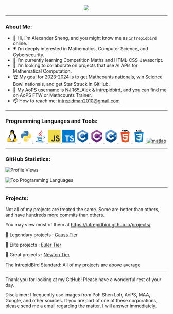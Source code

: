 <p align="center">
    <img src="https://readme-typing-svg.demolab.com/?lines=👋+Hi,+I'm+IntrepidBird!" /></a>
</p>

------------------------------------------------------------------------------------------------------------------------------------------------------------------------------------

### About Me:
- 👋 Hi, I’m Alexander Sheng, and you might know me as `intrepidbird` online.
- 💗 I’m deeply interested in Mathematics, Computer Science, and Cybersecurity.
- 🤔 I’m currently learning Competition Maths and HTML-CSS-Javascript.
- 💞️ I’m looking to collaborate on projects that use AI APIs for Mathematical Computation.
- 🏆 My goal for 2023-2024 is to get Mathcounts nationals, win Science Bowl nationals, and get Star Struck in GitHub.
- 📘 My AoPS username is NJR65_Alex & intrepidbird, and you can find me on AoPS FTW or Mathcounts Trainer.
- 📫 How to reach me: intrepidman2010@gmail.com
------------------------------------------------------------------------------------------------------------------------------------------------------------------------------------

<h3 align="left">Programming Languages and Tools:</h3>
<p align="left"> <a href="https://www.linux.org/" target="_blank" rel="noreferrer"> <img src="https://raw.githubusercontent.com/devicons/devicon/master/icons/linux/linux-original.svg" alt="linux" width="40" height="40"/> </a> <a href="https://www.python.org" target="_blank" rel="noreferrer"> <img src="https://raw.githubusercontent.com/devicons/devicon/master/icons/python/python-original.svg" alt="python" width="40" height="40"/> </a> <a href="https://www.java.com" target="_blank" rel="noreferrer"> <img src="https://raw.githubusercontent.com/devicons/devicon/master/icons/java/java-original.svg" alt="java" width="40" height="40"/> </a> <a href="https://developer.mozilla.org/en-US/docs/Web/JavaScript" target="_blank" rel="noreferrer"> <img src="https://raw.githubusercontent.com/devicons/devicon/master/icons/javascript/javascript-original.svg" alt="javascript" width="40" height="40"/> </a>  <a href="https://www.typescriptlang.org/" target="_blank" rel="noreferrer"> <img src="https://raw.githubusercontent.com/devicons/devicon/master/icons/typescript/typescript-original.svg" alt="typescript" width="40" height="40"/> </a> <a href="https://www.cprogramming.com/" target="_blank" rel="noreferrer"> <img src="https://raw.githubusercontent.com/devicons/devicon/master/icons/c/c-original.svg" alt="c" width="40" height="40"/> </a> <a href="https://www.w3schools.com/cs/" target="_blank" rel="noreferrer"> <img src="https://raw.githubusercontent.com/devicons/devicon/master/icons/csharp/csharp-original.svg" alt="csharp" width="40" height="40"/> </a> <a href="https://www.w3schools.com/cpp/" target="_blank" rel="noreferrer"> <img src="https://raw.githubusercontent.com/devicons/devicon/master/icons/cplusplus/cplusplus-original.svg" alt="cplusplus" width="40" height="40"/> </a> <a href="https://www.w3.org/html/" target="_blank" rel="noreferrer"> <img src="https://raw.githubusercontent.com/devicons/devicon/master/icons/html5/html5-original-wordmark.svg" alt="html5" width="40" height="40"/> </a> <a href="https://www.w3schools.com/css/" target="_blank" rel="noreferrer"> <img src="https://raw.githubusercontent.com/devicons/devicon/master/icons/css3/css3-original-wordmark.svg" alt="css3" width="40" height="40"/> </a> <a href="https://www.mathworks.com/" target="_blank" rel="noreferrer"> <img src="https://upload.wikimedia.org/wikipedia/commons/2/21/Matlab_Logo.png" alt="matlab" width="40" height="40"/> </a> </p>

------------------------------------------------------------------------------------------------------------------------------------------------------------------------------------

### GitHub Statistics:

![Profile Views](https://komarev.com/ghpvc/?username=intrepidbird)

![Top Programming Languages](https://github-readme-stats.vercel.app/api/top-langs/?username=intrepidbird&layout=compact&theme=blueberry)

------------------------------------------------------------------------------------------------------------------------------------------------------------------------------------

### Projects:

Not all of my projects are treated the same. Some are better than others, and have hundreds more commits than others.

You may view most of them at https://intrepidbird.github.io/projects/

🥇 Legendary projects : [Gauss Tier](https://github.com/stars/intrepidbird/lists/gauss)

🥈 Elite projects : [Euler Tier](https://github.com/stars/intrepidbird/lists/euler)

🥉 Great projects : [Newton Tier](https://github.com/stars/intrepidbird/lists/newton)

The IntrepidBird Standard: All of my projects are above average

------------------------------------------------------------------------------------------------------------------------------------------------------------------------------------

Thank you for looking at my GitHub! Please have a wonderful rest of your day.

Disclaimer: I frequently use images from Poh Shen Loh, AoPS, MAA, Google, and other sources. If you are part of one of these corporations, please send me a email regarding the matter. I will answer immediately.

<!---
realrealAlexS/realrealAlexS is a ✨ special ✨ repository because its `README.md` (this file) appears on your GitHub profile.
You can click the Preview link to take a look at your changes.
--->
